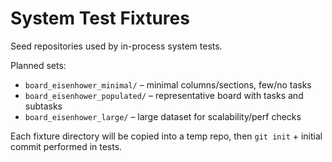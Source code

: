 # System Test Fixtures

Seed repositories used by in-process system tests.

Planned sets:

- `board_eisenhower_minimal/` – minimal columns/sections, few/no tasks
- `board_eisenhower_populated/` – representative board with tasks and subtasks
- `board_eisenhower_large/` – large dataset for scalability/perf checks

Each fixture directory will be copied into a temp repo, then `git init` + initial commit performed in tests.


